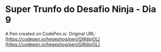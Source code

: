 # Super Trunfo do Desafio Ninja - Dia 9

A Pen created on CodePen.io. Original URL: [https://codepen.io/hegeshog/pen/QWdpjOL](https://codepen.io/hegeshog/pen/QWdpjOL).


